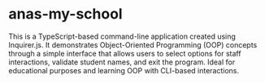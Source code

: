 # anas-my-school
This is a TypeScript-based command-line application created using Inquirer.js. It demonstrates Object-Oriented Programming (OOP) concepts through a simple interface that allows users to select options for staff interactions, validate student names, and exit the program. Ideal for educational purposes and learning OOP with CLI-based interactions.
